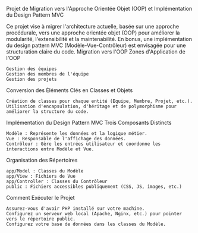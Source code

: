 Projet de Migration vers l'Approche Orientée Objet (OOP) et Implémentation du Design Pattern MVC

Ce projet vise à migrer l'architecture actuelle, basée sur une approche procédurale, vers une approche orientée objet (OOP) pour améliorer la modularité, l'extensibilité et la maintenabilité. En bonus, une implémentation du design pattern MVC (Modèle-Vue-Contrôleur) est envisagée pour une structuration claire du code.
Migration vers l'OOP
Zones d'Application de l'OOP

    Gestion des équipes
    Gestion des membres de l'équipe
    Gestion des projets

Conversion des Éléments Clés en Classes et Objets

    Création de classes pour chaque entité (Equipe, Membre, Projet, etc.).
    Utilisation d'encapsulation, d'héritage et de polymorphisme pour améliorer la structure du code.

Implémentation du Design Pattern MVC
Trois Composants Distincts

    Modèle : Représente les données et la logique métier.
    Vue : Responsable de l'affichage des données.
    Contrôleur : Gère les entrées utilisateur et coordonne les interactions entre Modèle et Vue.

Organisation des Répertoires

    app/Model : Classes du Modèle
    app/View : Fichiers de Vue
    app/Controller : Classes du Contrôleur
    public : Fichiers accessibles publiquement (CSS, JS, images, etc.)

Comment Exécuter le Projet

    Assurez-vous d'avoir PHP installé sur votre machine.
    Configurez un serveur web local (Apache, Nginx, etc.) pour pointer vers le répertoire public.
    Configurez votre base de données dans les classes du Modèle.
